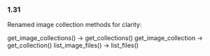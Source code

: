 
### 1.31

Renamed image collection methods for clarity:

get_image_collections() -> get_collections()
get_image_collection -> get_collection()
list_image_files() -> list_files()
